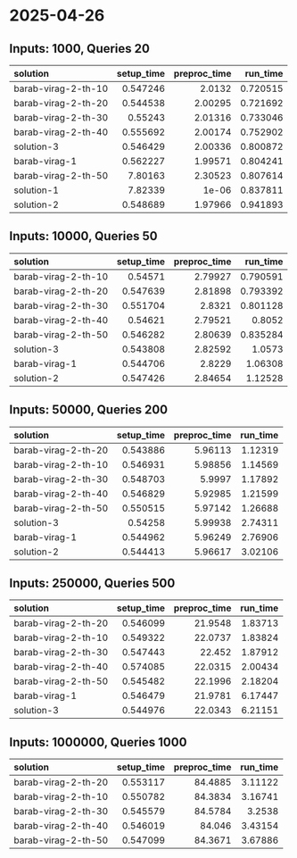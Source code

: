 # 2025-04-26

## Inputs: 1000, Queries 20

| solution            |   setup_time |   preproc_time |   run_time |
|:--------------------|-------------:|---------------:|-----------:|
| barab-virag-2-th-10 |     0.547246 |        2.0132  |   0.720515 |
| barab-virag-2-th-20 |     0.544538 |        2.00295 |   0.721692 |
| barab-virag-2-th-30 |     0.55243  |        2.01316 |   0.733046 |
| barab-virag-2-th-40 |     0.555692 |        2.00174 |   0.752902 |
| solution-3          |     0.546429 |        2.00336 |   0.800872 |
| barab-virag-1       |     0.562227 |        1.99571 |   0.804241 |
| barab-virag-2-th-50 |     7.80163  |        2.30523 |   0.807614 |
| solution-1          |     7.82339  |        1e-06   |   0.837811 |
| solution-2          |     0.548689 |        1.97966 |   0.941893 |

## Inputs: 10000, Queries 50

| solution            |   setup_time |   preproc_time |   run_time |
|:--------------------|-------------:|---------------:|-----------:|
| barab-virag-2-th-10 |     0.54571  |        2.79927 |   0.790591 |
| barab-virag-2-th-20 |     0.547639 |        2.81898 |   0.793392 |
| barab-virag-2-th-30 |     0.551704 |        2.8321  |   0.801128 |
| barab-virag-2-th-40 |     0.54621  |        2.79521 |   0.8052   |
| barab-virag-2-th-50 |     0.546282 |        2.80639 |   0.835284 |
| solution-3          |     0.543808 |        2.82592 |   1.0573   |
| barab-virag-1       |     0.544706 |        2.8229  |   1.06308  |
| solution-2          |     0.547426 |        2.84654 |   1.12528  |

## Inputs: 50000, Queries 200

| solution            |   setup_time |   preproc_time |   run_time |
|:--------------------|-------------:|---------------:|-----------:|
| barab-virag-2-th-20 |     0.543886 |        5.96113 |    1.12319 |
| barab-virag-2-th-10 |     0.546931 |        5.98856 |    1.14569 |
| barab-virag-2-th-30 |     0.548703 |        5.9997  |    1.17892 |
| barab-virag-2-th-40 |     0.546829 |        5.92985 |    1.21599 |
| barab-virag-2-th-50 |     0.550515 |        5.97142 |    1.26688 |
| solution-3          |     0.54258  |        5.99938 |    2.74311 |
| barab-virag-1       |     0.544962 |        5.96249 |    2.76906 |
| solution-2          |     0.544413 |        5.96617 |    3.02106 |

## Inputs: 250000, Queries 500

| solution            |   setup_time |   preproc_time |   run_time |
|:--------------------|-------------:|---------------:|-----------:|
| barab-virag-2-th-20 |     0.546099 |        21.9548 |    1.83713 |
| barab-virag-2-th-10 |     0.549322 |        22.0737 |    1.83824 |
| barab-virag-2-th-30 |     0.547443 |        22.452  |    1.87912 |
| barab-virag-2-th-40 |     0.574085 |        22.0315 |    2.00434 |
| barab-virag-2-th-50 |     0.545482 |        22.1996 |    2.18204 |
| barab-virag-1       |     0.546479 |        21.9781 |    6.17447 |
| solution-3          |     0.544976 |        22.0343 |    6.21151 |

## Inputs: 1000000, Queries 1000

| solution            |   setup_time |   preproc_time |   run_time |
|:--------------------|-------------:|---------------:|-----------:|
| barab-virag-2-th-20 |     0.553117 |        84.4885 |    3.11122 |
| barab-virag-2-th-10 |     0.550782 |        84.3834 |    3.16741 |
| barab-virag-2-th-30 |     0.545579 |        84.5784 |    3.2538  |
| barab-virag-2-th-40 |     0.546019 |        84.046  |    3.43154 |
| barab-virag-2-th-50 |     0.547099 |        84.3671 |    3.67886 |